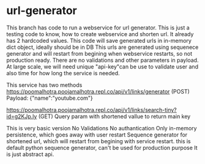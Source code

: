 # url-generator

This branch has code to  run a webservice for url generator.
This is just a testing code to know, how to create webservice and shorten url. It already has 2 hardcoded values.
This code will save generated urls in in-memory dict object, ideally should be in DB
This urls are generated using sequenece generator and will restart from begining when webservice restarts, so not production ready.
There are no validations and other parameters in payload.
At large scale, we will need unique "api-key"can be use to validate user and also time for how long the service is needed.

This service has two methods
https://poomalhotra.poojamalhotra.repl.co/api/v1/links/generator (POST)
Payload:
{"name":"youtube.com"}

https://poomalhotra.poojamalhotra.repl.co/api/v1/links/search-tiny?id=g2KJp.ly (GET)
Query param with shortened vallue to return main key


This is very basic version
No Validations
No authantication
Only in-memory persistence, which goes away with user restart
Sequence generator for shortened url, which will restart from begining with service restart.
this is default python sequence generator, can't be used for production purpose
It is just abstract api.
